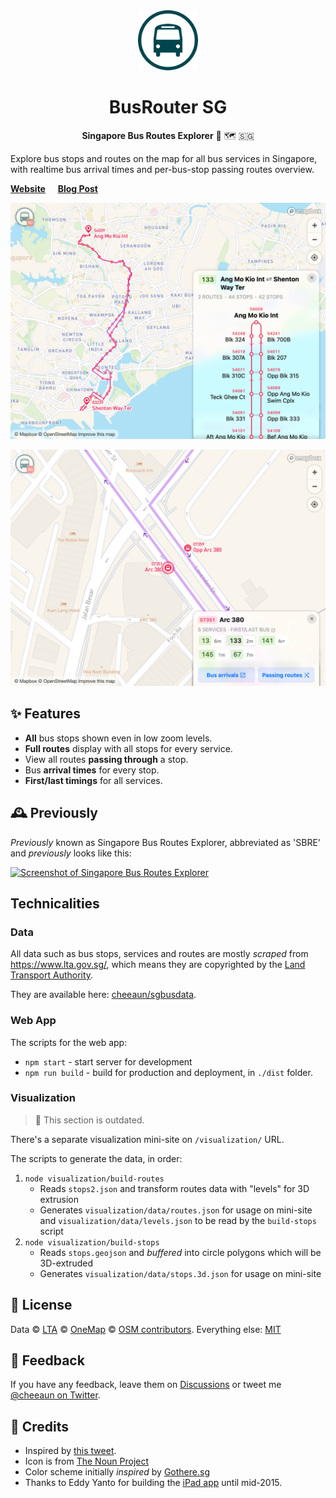 <div align="center">
  <img src="icons/icon.svg" width="96" alt="">

  # BusRouter SG

**Singapore Bus Routes Explorer** 🚌 🗺 🇸🇬
</div>

Explore bus stops and routes on the map for all bus services in Singapore, with realtime bus arrival times and per-bus-stop passing routes overview.

[**Website**](https://busrouter.sg/) &nbsp;&nbsp;&nbsp; [**Blog Post**](https://cheeaun.com/blog/2019/02/building-busrouter-sg/)

[![Screenshot of BusRouter SG](screenshots/screenshot-4.jpg)](https://busrouter.sg/)

[![Screenshot of BusRouter SG](screenshots/screenshot-5.jpg)](https://busrouter.sg/)

## ✨ Features

- **All** bus stops shown even in low zoom levels.
- **Full routes** display with all stops for every service.
- View all routes **passing through** a stop.
- Bus **arrival times** for every stop.
- **First/last timings** for all services.

## 🕰 Previously

_Previously_ known as Singapore Bus Routes Explorer, abbreviated as 'SBRE' and _previously_ looks like this:

[![Screenshot of Singapore Bus Routes Explorer](screenshots/screenshot-1.png)](https://busrouter.sg/)

## Technicalities

### Data

All data such as bus stops, services and routes are mostly _scraped_ from <https://www.lta.gov.sg/>, which means they are copyrighted by the [Land Transport Authority](https://www.lta.gov.sg/content/ltagov/en/terms-of-use.html).

They are available here: [cheeaun/sgbusdata](https://github.com/cheeaun/sgbusdata).

### Web App

The scripts for the web app:

- `npm start` - start server for development
- `npm run build` - build for production and deployment, in `./dist` folder.

### Visualization

> 🚧 This section is outdated.

There's a separate visualization mini-site on `/visualization/` URL.

The scripts to generate the data, in order:

1. `node visualization/build-routes`
   - Reads `stops2.json` and transform routes data with "levels" for 3D extrusion
   - Generates `visualization/data/routes.json` for usage on mini-site and `visualization/data/levels.json` to be read by the `build-stops` script
2. `node visualization/build-stops`
   - Reads `stops.geojson` and _buffered_ into circle polygons which will be 3D-extruded
   - Generates `visualization/data/stops.3d.json` for usage on mini-site

## 📜 License

Data © [LTA](http://www.mytransport.sg/content/mytransport/home/dataMall/termOfUse.html) © [OneMap](https://www.onemap.sg/legal/termsofuse.html) © [OSM contributors](https://www.openstreetmap.org/copyright). Everything else: [MIT](http://cheeaun.mit-license.org/)

## 🎤 Feedback

If you have any feedback, leave them on [Discussions](https://github.com/cheeaun/busrouter-sg/discussions) or tweet me [@cheeaun on Twitter](http://twitter.com/cheeaun).

## 🙇‍ Credits

- Inspired by [this tweet](https://twitter.com/mengwong/status/155511398653362177).
- Icon is from [The Noun Project](http://thenounproject.com/noun/bus/#icon-No97)
- Color scheme initially _inspired_ by [Gothere.sg](http://gothere.sg/)
- Thanks to Eddy Yanto for building the [iPad app](https://github.com/eddyyanto/SGBusRouter) until mid-2015.
